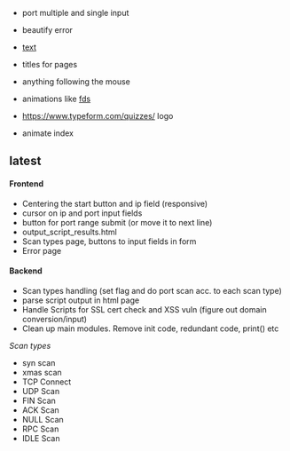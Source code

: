 - port multiple and single input
- beautify error
- [text](https://www.youtube.com/watch?v=eVwH3VL1EsA)
- titles for pages

- anything following the mouse
- animations like [fds](https://www.mentimeter.com/features/quiz-presentations)
- https://www.typeform.com/quizzes/ logo
- animate index

## latest

#### Frontend
- Centering the start button and ip field (responsive)
- cursor on ip and port input fields
- button for port range submit (or move it to next line)
- output_script_results.html
- Scan types page, buttons to input fields in form
- Error page 
#### Backend
- Scan types handling (set flag and do port scan acc. to each scan type)
- parse script output in html page
- Handle Scripts for SSL cert check and XSS vuln (figure out domain conversion/input)
- Clean up main modules. Remove init code, redundant code, print() etc

_Scan types_

- syn scan
- xmas scan
- TCP Connect
- UDP Scan
- FIN Scan
- ACK Scan
- NULL Scan
- RPC Scan
- IDLE Scan
